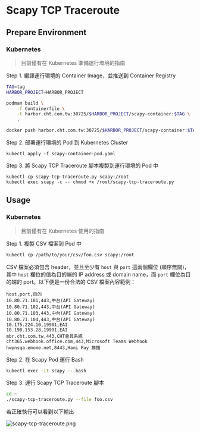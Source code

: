 # Scapy TCP Traceroute

## Prepare Environment

### Kubernetes
> 目前僅有在 Kubernetes 準備運行環境的指南

Step 1. 編譯運行環境的 Container Image，並推送到 Container Registry

```sh
TAG=tag
HARBOR_PROJECT=HARBOR_PROJECT

podman build \
    -f Containerfile \
    -t harbor.cht.com.tw:30725/$HARBOR_PROJECT/scapy-container:$TAG \
    .

docker push harbor.cht.com.tw:30725/$HARBOR_PROJECT/scapy-container:$TAG
```

Step 2. 部署運行環境的 Pod 到 Kubernetes Cluster

```
kubectl apply -f scapy-container-pod.yaml
```

Step 3. 將 Scapy TCP Traceroute 腳本複製到運行環境的 Pod 中

```
kubectl cp scapy-tcp-traceroute.py scapy:/root
kubectl exec scapy -c -- chmod +x /root/scapy-tcp-traceroute.py
```

## Usage
### Kubernetes
> 目前僅有在 Kubernetes 使用的指南

Step 1. 複製 CSV 檔案到 Pod 中

```bash
kubectl cp /path/to/your/csv/foo.csv scapy:/root
```

CSV 檔案必須包含 header，並且至少有 `host` 與 `port` 這兩個欄位 (順序無關)，其中 `host` 欄位的值為目的端的 IP address 或 domain name，而 `port` 欄位為目的端的 port。以下便是一份合法的 CSV 檔案內容範例：

```csv
host,port,目的
10.80.71.101,443,中台(API Gateway)
10.80.71.102,443,中台(API Gateway)
10.80.71.103,443,中台(API Gateway)
10.80.71.104,443,中台(API Gateway)
10.175.224.10,19901,EAI
10.198.153.28,19901,EAI
mbr.cht.com.tw,443,CHT會員系統
cht365.webhook.office.com,443,Microsoft Teams Webhook
hwpnsqa.emome.net,8443,Hami Pay 推播
```

Step 2. 在 Scapy Pod 運行 Bash

```sh
kubectl exec -it scapy -- bash
```

Step 3. 運行 Scapy TCP Traceroute 腳本

```sh
cd ~
./scapy-tcp-traceroute.py --file foo.csv
```

若正確執行可以看到以下輸出

![scapy-tcp-traceroute.png](./scapy-tcp-traceroute.png)
